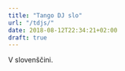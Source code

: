 ```yaml
---
title: "Tango DJ slo"
url: "/tdjs/"
date: 2018-08-12T22:34:21+02:00
draft: true
---
```


V slovenščini.
